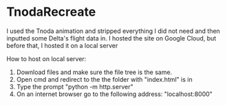 # TnodaRecreate
I used the Tnoda animation and stripped everything I did not need and then inputted some Delta's flight data in.
I hosted the site on Google Cloud, but before that, I hosted it on a local server

How to host on local server:
1) Download files and make sure the file tree is the same.
2) Open cmd and redirect to the the folder with "index.html" is in
3) Type the prompt "python -m http.server"
4) On an internet browser go to the following address: "localhost:8000"
